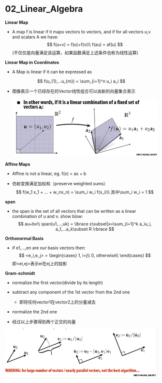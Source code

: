 # 02_Linear_Algebra

**Linear Map**

- A map f is linear if it maps vectors to vectors, and if for all vectors u,v and scalars A we have:
  $$
  f(u+v) = f(u)+f(v)\\
  f(au) = af(u)
  $$
  (不仅仅是向量满足该运算，如果函数满足上述条件也称为线性运算)



**Linear Map in Coordinates**

- A Map is linear if it can be expressed as

$$
f(u_{1},...u_{m}) = \sum_{i=1}^n u_i a_i
$$

- 图像表示一个已经存在的Vector线性组合可以由新的向量集合表示

  ![1571366487394](assets/1571366487394.png)

**Affine Maps**

- Affine is not a linear, eg. f(x) = ax + b

- 仿射变换满足加权和（preserve weighted sums）
  $$
  f(w_1 x_1 + ... + w_nx_n) = \sum_i w_i f(x_i)\\
  其中\sum_i w_i = 1
  $$
  

**span**

- the span is the set of all vectors that can be written as a linear combination of u and v.  show blow:
  $$
  au+bv\\
  span(u1,...,uk) = \lbrace x\subset|x=\sum_{i=1}^k a_iu_i, a_1,...a_k\subset R \rbrace
  $$

**Orthonormal Basis**

- if e1,...,en are our basis vectors then:
  $$
  <e_i,e_j> = \begin{cases}
  	1, i=j\\
  	0, otherwise\\
   \end{cases}
  $$
  即<ei,ej>表示ei在ej上的投影

**Gram-schmidt**

- normalize the first vector(divide by its length)
- subtract any component of the 1st vector from the 2nd one
  - 即将任何vector1在vector2上的分量减去

- normalize the 2nd one
- 经过以上步骤得到两个正交的向量

![1571405126482](assets/1571405126482.png)


